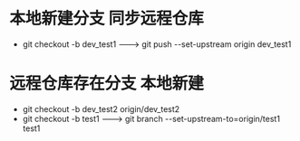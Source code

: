 # 本地新建分支 同步远程仓库
 - git checkout -b dev_test1  ---> git push --set-upstream origin dev_test1
# 远程仓库存在分支 本地新建
 - git checkout -b dev_test2 origin/dev_test2
 - git checkout -b test1  ---> git branch --set-upstream-to=origin/test1 test1